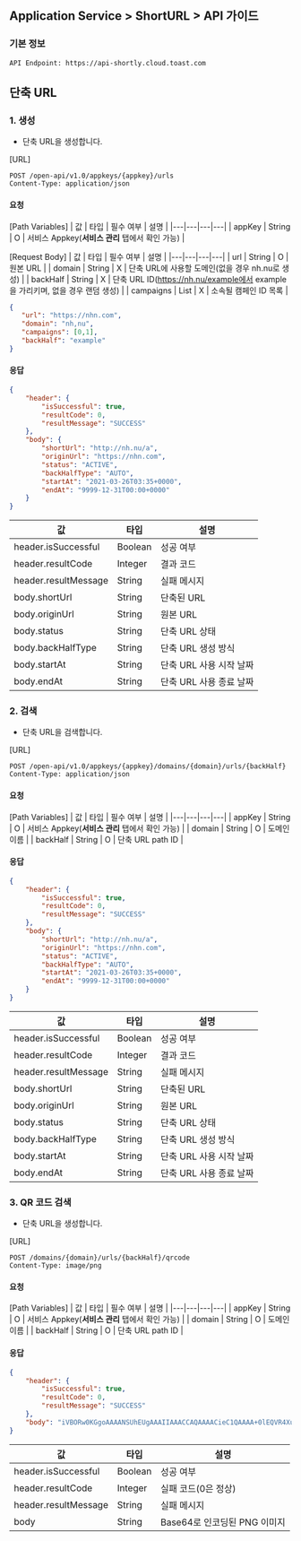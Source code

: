 ## Application Service > ShortURL > API 가이드

### 기본 정보
```http
API Endpoint: https://api-shortly.cloud.toast.com
```

## 단축 URL

### 1. 생성
- 단축 URL을 생성합니다.

[URL]
```http
POST /open-api/v1.0/appkeys/{appkey}/urls
Content-Type: application/json
```

#### 요청

[Path Variables]
| 값 |	타입 | 필수 여부 | 설명 |
|---|---|---|---|
| appKey | String | O | 서비스 Appkey(**서비스 관리** 탭에서 확인 가능) |

[Request Body]
| 값 |	타입 | 필수 여부 | 설명 |
|---|---|---|---|
| url | String | O | 원본 URL |
| domain | String | X | 단축 URL에 사용할 도메인(없을 경우 nh.nu로 생성) |
| backHalf | String | X | 단축 URL ID(https://nh.nu/example에서 example을 가리키며, 없을 경우 랜덤 생성) |
| campaigns | List<String> | X | 소속될 캠페인 ID 목록 |
```json
{
   "url": "https://nhn.com",
   "domain": "nh,nu",
   "campaigns": [0,1],
   "backHalf": "example"
}
```

#### 응답
```json
{
    "header": {
        "isSuccessful": true,
        "resultCode": 0,
        "resultMessage": "SUCCESS"
    },
    "body": {
        "shortUrl": "http://nh.nu/a",
        "originUrl": "https://nhn.com",
        "status": "ACTIVE",
        "backHalfType": "AUTO",
        "startAt": "2021-03-26T03:35+0000",
        "endAt": "9999-12-31T00:00+0000"
    }
}
```

| 값 | 타입 | 설명 |
|---|---|---|
| header.isSuccessful | Boolean | 성공 여부 |
| header.resultCode | Integer | 결과 코드 |
| header.resultMessage | String | 실패 메시지 |
| body.shortUrl | String | 단축된 URL |
| body.originUrl | String | 원본 URL |
| body.status | String | 단축 URL 상태 |
| body.backHalfType | String | 단축 URL 생성 방식 |
| body.startAt | String | 단축 URL 사용 시작 날짜 |
| body.endAt | String | 단축 URL 사용 종료 날짜 |

### 2. 검색
- 단축 URL을 검색합니다.

[URL]
```http
POST /open-api/v1.0/appkeys/{appkey}/domains/{domain}/urls/{backHalf}
Content-Type: application/json
```

#### 요청

[Path Variables]
| 값 |	타입 | 필수 여부 | 설명 |
|---|---|---|---|
| appKey | String | O | 서비스 Appkey(**서비스 관리** 탭에서 확인 가능) |
| domain | String | O | 도메인 이름 |
| backHalf | String | O | 단축 URL path ID |


#### 응답
```json
{
    "header": {
        "isSuccessful": true,
        "resultCode": 0,
        "resultMessage": "SUCCESS"
    },
    "body": {
        "shortUrl": "http://nh.nu/a",
        "originUrl": "https://nhn.com",
        "status": "ACTIVE",
        "backHalfType": "AUTO",
        "startAt": "2021-03-26T03:35+0000",
        "endAt": "9999-12-31T00:00+0000"
    }
}
```

| 값 | 타입 | 설명 |
|---|---|---|
| header.isSuccessful | Boolean | 성공 여부 |
| header.resultCode | Integer | 결과 코드 |
| header.resultMessage | String | 실패 메시지 |
| body.shortUrl | String | 단축된 URL |
| body.originUrl | String | 원본 URL |
| body.status | String | 단축 URL 상태 |
| body.backHalfType | String | 단축 URL 생성 방식 |
| body.startAt | String | 단축 URL 사용 시작 날짜 |
| body.endAt | String | 단축 URL 사용 종료 날짜 |



### 3. QR 코드 검색
- 단축 URL을 생성합니다.

[URL]
```http
POST /domains/{domain}/urls/{backHalf}/qrcode
Content-Type: image/png
```

#### 요청

[Path Variables]
| 값 |	타입 | 필수 여부 | 설명 |
|---|---|---|---|
| appKey | String | O | 서비스 Appkey(**서비스 관리** 탭에서 확인 가능) |
| domain | String | O | 도메인 이름 |
| backHalf | String | O | 단축 URL path ID |

#### 응답
```json
{
    "header": {
        "isSuccessful": true,
        "resultCode": 0,
        "resultMessage": "SUCCESS"
    },
    "body": "iVBORw0KGgoAAAANSUhEUgAAAIIAAACCAQAAAACieC1QAAAA+0lEQVR4Xu3UsZHEIAwFUO0QkO024BnaIKMlbwNnuwHTkjO3wYwasDMCBp18wbHrxFJ6t4rMCzTigwE61QIf+ZOSAGizNILRCFIuj0yRPzQyeqoeZ9AKVjB6ScN66nMtlGmD0y4uhfPB2eN7Ypdy1JSPpUbSsHTPTNXqBEL6CtCDU8kdMC4urm0XAqGJuA+N9jcfiZS7L73FqaUqkfRcu4HMTk4jPHDpvdvbzCKpgcd2fIgq2Xx342w9aeSnlcWqk+OOcThzS1UifJ95aWpoO5UI/6ezB3h5E2TCb0J5vKQqExoD7rnNLBHK6ZaRUSNHPnExcVXJW33kX8g3k5xLHpTtgoMAAAAASUVORK5CYII="
}
```

| 값 | 타입 | 설명 |
|---|---|---|
| header.isSuccessful | Boolean | 성공 여부 |
| header.resultCode | Integer | 실패 코드(0은 정상) |
| header.resultMessage | String | 실패 메시지 |
| body | String | Base64로 인코딩된 PNG 이미지 |
